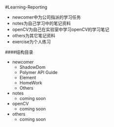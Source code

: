 #Learning-Reporting



- newcomer中为公司指派的学习任务
- notes为自己学习中的笔记资料
- openCV为自己在实验室中学习openCV的学习笔记
- others为其它笔记资料
- exercise为个人练习

####结构目录

- newcomer
	- ShadowDom
	- Polymer API Guide
	- Element
	- HomeWork
	- Others
- notes
	- coming soon
- openCV
	- coming soon
- others
	- coming soon
